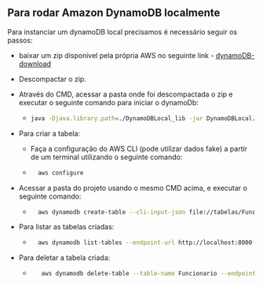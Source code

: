 ## Para rodar Amazon DynamoDB localmente
 
Para instanciar um dynamoDB local precisamos é necessário seguir os passos:

* baixar um zip disponível pela própria AWS no seguinte link - [dynamoDB-download](https://docs.aws.amazon.com/amazondynamodb/latest/developerguide/DynamoDBLocal.DownloadingAndRunning.html)
* Descompactar o zip.
* Através do CMD, acessar a pasta onde foi descompactada o zip e executar o seguinte comando para iniciar o dynamoDb:
    * ```bash
      java -Djava.library.path=./DynamoDBLocal_lib -jar DynamoDBLocal.jar -sharedDb
      ```

* Para criar a tabela:

    * Faça a configuração do AWS CLI (pode utilizar dados fake) a partir de um terminal utilizando o seguinte comando:
     * ```bash
         aws configure
         ```

* Acessar a pasta do projeto usando o mesmo CMD acima, e executar o seguinte comando: 
    *  ```bash
         aws dynamodb create-table --cli-input-json file://tabelas/Funcionario.json --endpoint-url http://localhost:8000
         ```
         
* Para listar as tabelas criadas:
     * ```bash
         aws dynamodb list-tables --endpoint-url http://localhost:8000
         ```
          
* Para deletar a tabela criada:
     * ```bash
          aws dynamodb delete-table --table-name Funcionario --endpoint-url http://localhost:8000
         ```
